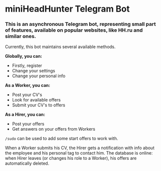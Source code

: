 # miniHeadHunter Telegram Bot

### This is an asynchronous Telegram bot, representing small part of features, available on popular websites, like HH.ru and similar ones.

Currently, this bot maintains several available methods.

**Globally, you can:**

* Firstly, register
* Change your settings
* Change your personal info
	
**As a Worker, you can:**

* Post your CV's
* Look for available offers
* Submit your CV's to offers

**As a Hirer, you can:**

* Post your offers
* Get answers on your offers from Workers

`/sudo` can be used to add some start offers to work with.

When a Worker submits his CV, the Hirer gets a notification with info
about the employee and his personal tag to contact him. The database
is online: when Hirer leaves (or changes his role to a Worker), his
offers are automatically deleted.


